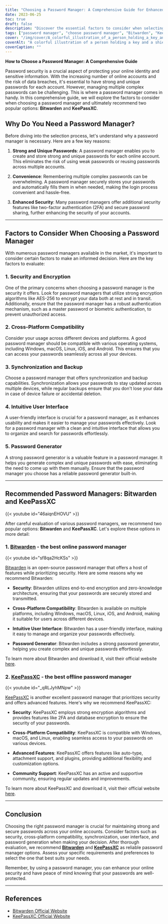 ```yaml
---
title: "Choosing a Password Manager: A Comprehensive Guide for Enhanced Security"
date: 2023-06-25
toc: true
draft: false
description: "Discover the essential factors to consider when selecting a password manager and find out why Bitwarden and KeePassXC are the recommended options"
tags: ["password manager", "choose password manager", "Bitwarden", "KeePassXC", "online security", "password security", "password management", "strong passwords", "unique passwords", "data breaches", "encryption", "cross-platform compatibility", "password synchronization", "backup", "user interface", "password generator", "2FA", "end-to-end encryption", "zero-knowledge architecture", "open-source", "secure password sharing", "auto-type", "attachment support", "plugins", "password manager recommendations", "password manager comparison", "password security tips", "password manager features", "password manager benefits", "password manager download"]
cover: "/img/cover/A_colorful_illustration_of_a_person_holding_a_key_and_a_shield.png"
coverAlt: "A colorful illustration of a person holding a key and a shield, representing password security and protection."
coverCaption: ""
---
```


**How to Choose a Password Manager: A Comprehensive Guide**

Password security is a crucial aspect of protecting your online identity and sensitive information. With the increasing number of online accounts and the risk of data breaches, it's essential to have strong and unique passwords for each account. However, managing multiple complex passwords can be challenging. This is where a password manager comes in handy. In this comprehensive guide, we will explore the factors to consider when choosing a password manager and ultimately recommend two popular options: **Bitwarden** and **KeePassXC**.

## Why Do You Need a Password Manager?

Before diving into the selection process, let's understand why a password manager is necessary. Here are a few key reasons:

1. **Strong and Unique Passwords**: A password manager enables you to create and store strong and unique passwords for each online account. This eliminates the risk of using weak passwords or reusing passwords across multiple accounts.

2. **Convenience**: Remembering multiple complex passwords can be overwhelming. A password manager securely stores your passwords and automatically fills them in when needed, making the login process convenient and hassle-free.

3. **Enhanced Security**: Many password managers offer additional security features like two-factor authentication (2FA) and secure password sharing, further enhancing the security of your accounts.

______

## Factors to Consider When Choosing a Password Manager

With numerous password managers available in the market, it's important to consider certain factors to make an informed decision. Here are the key factors to evaluate:

### 1. **Security and Encryption**

One of the primary concerns when choosing a password manager is the security it offers. Look for password managers that utilize strong encryption algorithms like AES-256 to encrypt your data both at rest and in transit. Additionally, ensure that the password manager has a robust authentication mechanism, such as a master password or biometric authentication, to prevent unauthorized access.

### 2. **Cross-Platform Compatibility**

Consider your usage across different devices and platforms. A good password manager should be compatible with various operating systems, including Windows, macOS, Linux, iOS, and Android. This ensures that you can access your passwords seamlessly across all your devices.

### 3. **Synchronization and Backup**

Choose a password manager that offers synchronization and backup capabilities. Synchronization allows your passwords to stay updated across multiple devices, while regular backups ensure that you don't lose your data in case of device failure or accidental deletion.

### 4. **Intuitive User Interface**

A user-friendly interface is crucial for a password manager, as it enhances usability and makes it easier to manage your passwords effectively. Look for a password manager with a clean and intuitive interface that allows you to organize and search for passwords effortlessly.

### 5. **Password Generator**

A strong password generator is a valuable feature in a password manager. It helps you generate complex and unique passwords with ease, eliminating the need to come up with them manually. Ensure that the password manager you choose has a reliable password generator built-in.

______

## Recommended Password Managers: Bitwarden and KeePassXC

{{< youtube id="46aiqnEHOVU" >}}

After careful evaluation of various password managers, we recommend two popular options: **Bitwarden** and **KeePassXC**. Let's explore these options in more detail:

### 1. [Bitwarden](https://bitwarden.com/) - the best online password manager

{{< youtube id="sf8qa2HcKSs" >}}

[Bitwarden](https://bitwarden.com/) is an open-source password manager that offers a host of features while prioritizing security. Here are some reasons why we recommend Bitwarden:

- **Security**: Bitwarden utilizes end-to-end encryption and zero-knowledge architecture, ensuring that your passwords are securely stored and transmitted.

- **Cross-Platform Compatibility**: Bitwarden is available on multiple platforms, including Windows, macOS, Linux, iOS, and Android, making it suitable for users across different devices.

- **Intuitive User Interface**: Bitwarden has a user-friendly interface, making it easy to manage and organize your passwords effectively.

- **Password Generator**: Bitwarden includes a strong password generator, helping you create complex and unique passwords effortlessly.

To learn more about Bitwarden and download it, visit their official website [here](https://bitwarden.com/).

### 2. [KeePassXC](https://keepassxc.org/) - the best offline password manager

{{< youtube id="_qRLJyhMNpw" >}}

[KeePassXC](https://keepassxc.org/) is another excellent password manager that prioritizes security and offers advanced features. Here's why we recommend KeePassXC:

- **Security**: KeePassXC employs strong encryption algorithms and provides features like 2FA and database encryption to ensure the security of your passwords.

- **Cross-Platform Compatibility**: KeePassXC is compatible with Windows, macOS, and Linux, enabling seamless access to your passwords on various devices.

- **Advanced Features**: KeePassXC offers features like auto-type, attachment support, and plugins, providing additional flexibility and customization options.

- **Community Support**: KeePassXC has an active and supportive community, ensuring regular updates and improvements.

To learn more about KeePassXC and download it, visit their official website [here](https://keepassxc.org/).

______

## Conclusion

Choosing the right password manager is crucial for maintaining strong and secure passwords across your online accounts. Consider factors such as security, cross-platform compatibility, synchronization, user interface, and password generation when making your decision. After thorough evaluation, we recommend [**Bitwarden**](https://bitwarden.com/) and [**KeePassXC**](https://keepassxc.org/) as reliable password manager options. Assess your specific requirements and preferences to select the one that best suits your needs.

Remember, by using a password manager, you can enhance your online security and have peace of mind knowing that your passwords are well-protected.

______

## References

- [Bitwarden Official Website](https://bitwarden.com/)
- [KeePassXC Official Website](https://keepassxc.org/)